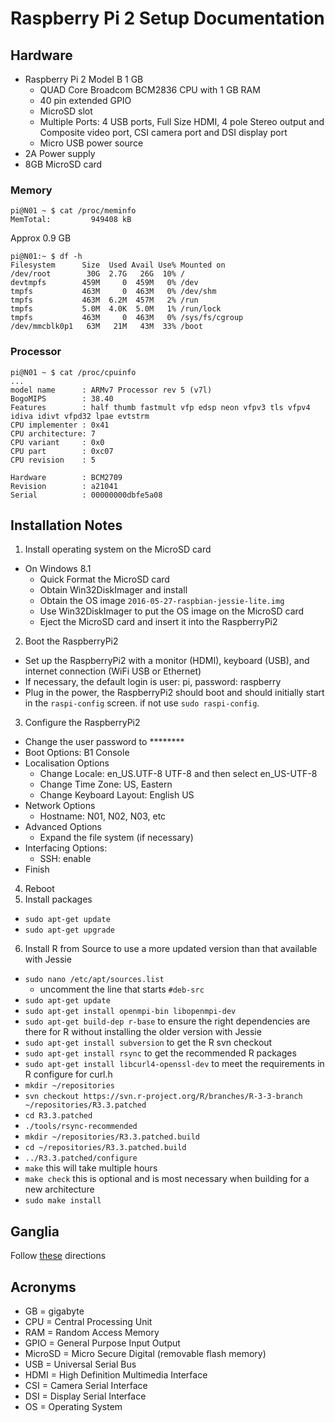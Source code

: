# Raspberry Pi 2 Setup Documentation

## Hardware

- Raspberry Pi 2 Model B 1 GB
  - QUAD Core Broadcom BCM2836 CPU with 1 GB RAM
  - 40 pin extended GPIO
  - MicroSD slot
  - Multiple Ports: 4 USB ports, Full Size HDMI, 4 pole Stereo output and Composite video port, CSI camera port and DSI display port
  - Micro USB power source
- 2A Power supply
- 8GB MicroSD card

### Memory

```
pi@N01 ~ $ cat /proc/meminfo
MemTotal:         949408 kB
```

Approx 0.9 GB

```
pi@N01:~ $ df -h
Filesystem      Size  Used Avail Use% Mounted on
/dev/root        30G  2.7G   26G  10% /
devtmpfs        459M     0  459M   0% /dev
tmpfs           463M     0  463M   0% /dev/shm
tmpfs           463M  6.2M  457M   2% /run
tmpfs           5.0M  4.0K  5.0M   1% /run/lock
tmpfs           463M     0  463M   0% /sys/fs/cgroup
/dev/mmcblk0p1   63M   21M   43M  33% /boot
```

### Processor

```
pi@N01 ~ $ cat /proc/cpuinfo
...
model name      : ARMv7 Processor rev 5 (v7l)
BogoMIPS        : 38.40
Features        : half thumb fastmult vfp edsp neon vfpv3 tls vfpv4 idiva idivt vfpd32 lpae evtstrm
CPU implementer : 0x41
CPU architecture: 7
CPU variant     : 0x0
CPU part        : 0xc07
CPU revision    : 5

Hardware        : BCM2709
Revision        : a21041
Serial          : 00000000dbfe5a08
```

## Installation Notes

1. Install operating system on the MicroSD card
  - On Windows 8.1
    - Quick Format the MicroSD card
    - Obtain Win32DiskImager and install
    - Obtain the OS image `2016-05-27-raspbian-jessie-lite.img`
    - Use Win32DiskImager to put the OS image on the MicroSD card
    - Eject the MicroSD card and insert it into the RaspberryPi2
2. Boot the RaspberryPi2
  - Set up the RaspberryPi2 with a monitor (HDMI), keyboard (USB), and internet connection (WiFi USB or Ethernet)
  - If necessary, the default login is user: pi, password: raspberry
  - Plug in the power, the RaspberryPi2 should boot and should initially start in the `raspi-config` screen.  if not use `sudo raspi-config`.
3. Configure the RaspberryPi2
  - Change the user password to ********
  - Boot Options:  B1 Console
  - Localisation Options
    - Change Locale: en_US.UTF-8 UTF-8 and then select en_US-UTF-8
    - Change Time Zone: US, Eastern
    - Change Keyboard Layout: English US
  - Network Options
    - Hostname: N01, N02, N03, etc
  - Advanced Options
    - Expand the file system (if necessary)
  - Interfacing Options:
    - SSH: enable
  - Finish
4. Reboot
5. Install packages
  - `sudo apt-get update`
  - `sudo apt-get upgrade`
6. Install R from Source to use a more updated version than that available with Jessie
  - `sudo nano /etc/apt/sources.list`
      - uncomment the line that starts `#deb-src`
  - `sudo apt-get update`
  - `sudo apt-get install openmpi-bin libopenmpi-dev`
  - `sudo apt-get build-dep r-base` to ensure the right dependencies are there for R without installing the older version with Jessie
  - `sudo apt-get install subversion` to get the R svn checkout
  - `sudo apt-get install rsync` to get the recommended R packages
  - `sudo apt-get install libcurl4-openssl-dev` to meet the requirements in R configure for curl.h
  - `mkdir ~/repositories`
  - `svn checkout https://svn.r-project.org/R/branches/R-3-3-branch ~/repositories/R3.3.patched`
  - `cd R3.3.patched`
  - `./tools/rsync-recommended`
  - `mkdir ~/repositories/R3.3.patched.build`
  - `cd ~/repositories/R3.3.patched.build`
  - `../R3.3.patched/configure`
  - `make` this will take multiple hours
  - `make check` this is optional and is most necessary when building for a new architecture
  - `sudo make install`

## Ganglia

Follow [these](https://github.com/bertcarnell/raspicluster/blob/master/docs/setup/computenode-setup.md#install-ganglia-monitoring) directions

## Acronyms

- GB = gigabyte
- CPU = Central Processing Unit
- RAM = Random Access Memory
- GPIO = General Purpose Input Output
- MicroSD = Micro Secure Digital (removable flash memory)
- USB = Universal Serial Bus
- HDMI = High Definition Multimedia Interface
- CSI = Camera Serial Interface
- DSI = Display Serial Interface
- OS = Operating System

